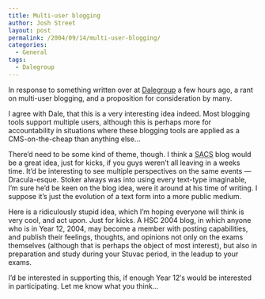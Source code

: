 ```yaml
---
title: Multi-user blogging
author: Josh Street
layout: post
permalink: /2004/09/14/multi-user-blogging/
categories:
  - General
tags:
  - Dalegroup
---
```

In response to something written over at [Dalegroup][1] a few hours ago, a rant on multi-user blogging, and a proposition for consideration by many.<!--more-->

I agree with Dale, that this is a very interesting idea indeed. Most blogging tools support multiple users, although this is perhaps more for accountability in situations where these blogging tools are applied as a CMS-on-the-cheap than anything else&#8230;

There&#8217;d need to be some kind of theme, though. I think a <acronym title="St. Andrew's Cathedral School">SACS</acronym> blog would be a great idea, just for kicks, if you guys weren&#8217;t all leaving in a weeks time. It&#8217;d be interesting to see multiple perspectives on the same events &#8212; Dracula-esque. Stoker always was into using every text-type imaginable, I&#8217;m sure he&#8217;d be keen on the blog idea, were it around at his time of writing. I suppose it&#8217;s just the evolution of a text form into a more public medium.

Here is a ridiculously stupid idea, which I&#8217;m hoping everyone will think is very cool, and act upon. Just for kicks. A HSC 2004 blog, in which anyone who is in Year 12, 2004, may become a member with posting capabilities, and publish their feelings, thoughts, and opinions not only on the exams themselves (although that is perhaps the object of most interest), but also in preparation and study during your Stuvac period, in the leadup to your exams.

I&#8217;d be interested in supporting this, if enough Year 12&#8242;s would be interested in participating. Let me know what you think&#8230;

 [1]: http://blog.dalegroup.net/archive/blog/newsid/123